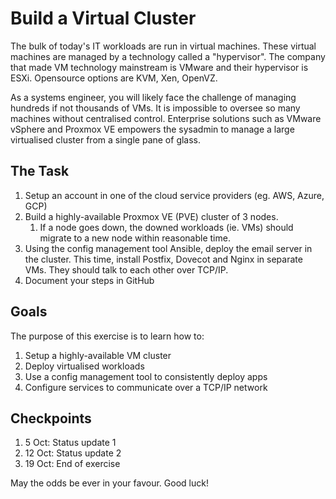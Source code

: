 Build a Virtual Cluster
===
The bulk of today's IT workloads are run in virtual machines. These virtual machines are managed by a technology called a "hypervisor". The company that made VM technology mainstream is VMware and their hypervisor is ESXi. Opensource options are KVM, Xen, OpenVZ.

As a systems engineer, you will likely face the challenge of managing hundreds if not thousands of VMs. It is impossible to oversee so many machines without centralised control. Enterprise solutions such as VMware vSphere and Proxmox VE empowers the sysadmin to manage a large virtualised cluster from a single pane of glass.


The Task
---
1. Setup an account in one of the cloud service providers (eg. AWS, Azure, GCP)
1. Build a highly-available Proxmox VE (PVE) cluster of 3 nodes.
   1. If a node goes down, the downed workloads (ie. VMs) should migrate to a new node within reasonable time.
1. Using the config management tool Ansible, deploy the email server in the cluster. This time, install Postfix, Dovecot and Nginx in separate VMs. They should talk to each other over TCP/IP.
1. Document your steps in GitHub


Goals
---
The purpose of this exercise is to learn how to:
1. Setup a highly-available VM cluster
1. Deploy virtualised workloads
1. Use a config management tool to consistently deploy apps
1. Configure services to communicate over a TCP/IP network


Checkpoints
---
1. 5 Oct: Status update 1
1. 12 Oct: Status update 2
1. 19 Oct: End of exercise

May the odds be ever in your favour. Good luck!